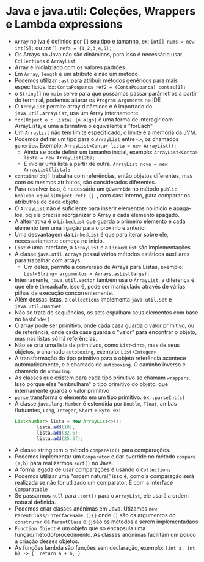 # Java e java.util: Coleções, Wrappers e Lambda expressions
- `Array` no jva é definido por `[]` seu tipo e tamanho, ex: `int[] nums = new int[5];` ou `int[] refs = {1,2,3,4,5};`
- Os Arrays no Java não são dinâmicos, para isso é necessário usar `Collections` e `ArrayList`
- Array é inicialziado com os valores padrões.
- Em `Array`, `length` é um atributo e não um método
- Podemos utilizar `cast` para atribuir métodos genéricos para mais específicios. Ex: `ContaPoupanca ref2 = (ContaPoupanca) contas[1];`
- o `String[]` no `main` serve para que possamos passar parâmetros a partir do terminal, podemos alterar os `Program Arguments` na IDE
- O `ArrayList` permite array dinâmicos e é importado do `java.util.ArrayList`, usa um Array internamente.
- `for(Object o : lista) {o.algo}` é uma forma de interagir com ArrayLists, é uma alternativa o equivalente a "forEach"
- Um `ArrayList` não tem limite especificado, o limite é a memória da JVM.
- Podemos definir um tipo para o `ArrayList` entre `<>`, os chamados `generics`. Exemplo:  `ArrayList<Conta> lista = new ArrayList();`
  - Ainda se pode definir um tamanho inicial, exemplo:  `ArrayList<Conta> lista = new ArrayList(26);`
  - E iniciar uma lista a partir de outra. `ArrayList nova = new ArrayList(lista); `
- `contains(obj)` trabalha com referências, então objetos diferentes, mas com os mesmos atributos, são considerados diferentes.
- Para resolver isso, é necessário um `@Override` no método `public boolean equals(Object ref) {} `, com cast interno, para comparar os atributros de cada objeto.
- O `ArrayList` não é suficiente para inserir elementos no início e apagá-los, pq ele precisa reorganizar o Array a cada elemento apagado.
- A alternativa é o `LinkedList` que guarda o primeiro elemento e cada elemento tem uma ligação para o próximo e anterior.
- Uma desvantagem da `LinkedList` é que para iterar sobre ele, necessariamente começa no início.
- `List` é uma interface, a `ArrayList` e a `LinkedList` são implementações
- A classe `java.util.Arrays` possui vários métodos estáticos auxiliares para trabalhar com arrays. 
  - Um deles, permite a conversão de Arrays para Listas, exemplo: `List<String> argumentos = Arrays.asList(args);`
- Internamente, `java.util.Vector` também usa o `ArrayList`, a diferença é que ele é threadsafe, isso é, pode ser manipulado através de várias pilhas de execução concorrentemente.
- Além dessas listas, a `Collections` implementa `java.util.Set` e `java.util.HashSet`
- Não se trata de sequências, os sets espalham seus elementos com base no `hashCode()`
- O array pode ser primitivo, onde cada casa guarda o valor primitivo, ou de referência, onde cada case guarda o "valor" para encontrar o objeto, mas nas listas só há referências.
- Não se cria uma lista de primitivos, como `List<int>`, mas de seus objetos, o chamado `autoboxing`, exemplo: `List<Integer>`
- A transformação do tipo primitivo para o objeto referência acontece automaticamente, e é chamada de `autoboxing`. O caminho inverso é chamado de `unboxing`.
- As classes que existem para cada tipo primitivo se chamam `wrappers`. Isso porque elas "embrulham" o tipo primitivo do objeto, que internamente guarda o valor primitivo
- `parse` transforma o elemento em um tipo primitivo. ex: `.parseInt(s)`
- A classe `java.lang.Number` é estendida por `Double`, `Float`, ambas flutuantes, `Long`, `Integer`, `Short` e `Byte`. ex:
  ```java
  List<Number> lista = new ArrayList<>();
          lista.add(10);
          lista.add(32.6);
          lista.add(25.6f);
  ```
- A classe string tem o método `compareTo()` para comparações.
- Podemos implementar um `Comparator` e dar override no método `compare (a,b)` para realizarmos `sort()` no Java.
- A forma legada de usar comparações é usando o `Collections`
- Podemos utilizar uma "ordem natural" isso é, como a comparação será realizada se não for utlizado um comparator. É com a interface `Comparatable`
- Se passarmos `null` para `.sort()` para o `ArrayList`, ele usará a ordem natural definida.
- Podemos criar classes anônimas em Java. Utizamos `new ParentClass/InterfaceName (){}` onde `()` são os argumentos do `construror` da `ParentClass` e `{}`são os métodos a serem implementadaos
- `Function Object` é um objeto que só encapsula uma função/método/procedimento. As classes anônimas facilitam um pouco a criação desses objetos.
- As funções lambda são funções sem declaração, exemplo: `(int a, int b) -> {  return a + b; }`